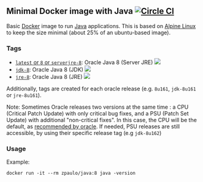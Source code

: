## Minimal Docker image with Java [![Circle CI](https://circleci.com/gh/zpaulo19/docker-java/tree/master.svg?style=shield)](https://circleci.com/gh/zpaulo19/docker-java/tree/master)

Basic [Docker](https://www.docker.com/) image to run [Java](https://www.java.com/) applications.
This is based on [Alpine Linux](http://alpinelinux.org/) to keep the size minimal (about 25% of an ubuntu-based image).

### Tags

* [`latest` or `8` or `serverjre-8`](https://github.com/zpaulo/docker-java/blob/master/serverjre/Dockerfile): Oracle Java 8 (Server JRE) [![](https://images.microbadger.com/badges/image/zpaulo/java.svg)](https://microbadger.com/images/zpaulo/java "Get your own image badge on microbadger.com")
* [`jdk-8`](https://github.com/zpaulo/docker-java/blob/master/jdk/Dockerfile): Oracle Java 8 (JDK) [![](https://images.microbadger.com/badges/image/zpaulo/java:jdk-8.svg)](https://microbadger.com/images/zpaulo/java:jdk-8 "Get your own image badge on microbadger.com")
* [`jre-8`](https://github.com/zpaulo/docker-java/blob/master/jre/Dockerfile): Oracle Java 8 (JRE) [![](https://images.microbadger.com/badges/image/zpaulo/java:jre-8.svg)](https://microbadger.com/images/zpaulo/java:jre-8 "Get your own image badge on microbadger.com")

Additionally, tags are created for each oracle release (e.g. `8u161`, `jdk-8u161` or `jre-8u161`).

Note: Sometimes Oracle releases two versions at the same time : a CPU (Critical Patch Update) with only critical bug
fixes, and a PSU (Patch Set Update) with additional "non-critical fixes". In this case, the CPU will be the default,
as [recommended by oracle](http://www.oracle.com/technetwork/java/javase/cpu-psu-explained-2331472.html).
If needed, PSU releases are still accessible, by using their specific release tag (e.g `jdk-8u162`)

### Usage

Example: 

    docker run -it --rm zpaulo/java:8 java -version
